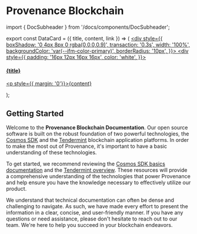 # Provenance Blockchain

import { DocSubheader } from '/docs/components/DocSubheader';

<DocSubheader text="Provenance Blockchain is a distributed, Proof-of-Stake Blockchain designed for Financial Service Industries."
/>

export const DataCard = ({ title, content, link }) => (
  <a href={link} target="" rel="noreferrer">
    <div style={{
      boxShadow: '0 4px 8px 0 rgba(0,0,0,0.9)',
      transaction: '0.3s',
      width: '100%',
      backgroundColor: 'var(--ifm-color-primary)',
      borderRadius: '10px',
    }}>
      <div style={{
        padding: '16px 12px 16px 16px',
        color: 'white',
      }}>
        <h4><b>{title}</b></h4>
        <p style={{ margin: '0'}}>{content}</p>
      </div>
    </div>
  </a>
);

## Getting Started

Welcome to the **Provenance Blockchain Documentation**. Our open source software is built on the robust foundation
of two powerful technologies, the [Cosmos SDK](https://docs.cosmos.network/main/) and the [Tendermint](https://docs.tendermint.com/master/) blockchain application platforms. In order to make the
most out of Provenance, it's important to have a basic understanding of these technologies.

To get started, we recommend reviewing the [Cosmos SDK basics documentation](https://docs.cosmos.network/main/intro/overview.html) and
the [Tendermint overview](https://docs.tendermint.com/master/introduction/what-is-tendermint.html#). These resources
will provide a comprehensive understanding of the technologies that power Provenance and help ensure you have the
knowledge necessary to effectively utilize our product.

We understand that technical documentation can often be dense and challenging to navigate. As such, we have made every
effort to present the information in a clear, concise, and user-friendly manner. If you have any questions or need
assistance, please don't hesitate to reach out to our team. We're here to help you succeed in your blockchain endeavors.

<br/>
<div style={{
    display: 'grid',
    gridTemplateColumns: '1fr 1fr',
    gap: '20px',
  }}>
  <DataCard title="Read"     content="about the Provenance blockchain and financial services" link="https://provenance-io.github.io/provenance-docs/docs/pb/blockchain/introduction/"/>
  <DataCard title="Start"    content="with the basics of the Provenance Blockchain network" link="https://provenance-io.github.io/provenance-docs/docs/category/basics"/>
  <DataCard title="Install"  content="the Provenance blockchain application to run a node" link="https://provenance-io.github.io/provenance-docs/docs/pb/blockchain/running-a-node/"/>
  <DataCard title="Explore"  content="the entirety of the Provenance ecosystem and community" link="https://provenance-io.github.io/provenance-docs/docs/pb/ecosystem/community/"/>
  <DataCard title="Learn"    content="how the Provenance Modules empower business" link="https://provenance-io.github.io/provenance-docs/docs/pb/modules/"/>
  <DataCard title="Discover" content="how the Provenance Contract Execution Environment works" link="https://provenance-io.github.io/provenance-docs/docs/pb/p8e/overview/"/>
  <DataCard title="Build"    content="your integration into the Provenance Blockchain" link="https://provenance-io.github.io/provenance-docs/docs/pb/integrating/integrating-with-p8e/"/>
  <DataCard title="Follow"   content="real-world use cases and applications built on Provenance" link="https://provenance-io.github.io/provenance-docs/docs/discover/dapps"/>
</div>


